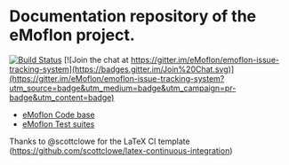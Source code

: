 # Documentation repository of the eMoflon project.
[![Build Status](https://travis-ci.org/eMoflon/emoflon-docu.svg?branch=master)](https://travis-ci.org/eMoflon/emoflon-docu)
[![Join the chat at https://gitter.im/eMoflon/emoflon-issue-tracking-system](https://badges.gitter.im/Join%20Chat.svg)](https://gitter.im/eMoflon/emoflon-issue-tracking-system?utm_source=badge&utm_medium=badge&utm_campaign=pr-badge&utm_content=badge)

 * [eMoflon Code base](https://github.com/eMoflon/emoflon-tool)
 * [eMoflon Test suites](https://github.com/eMoflon/emoflon-tests)

Thanks to @scottclowe for the LaTeX CI template (https://github.com/scottclowe/latex-continuous-integration)
